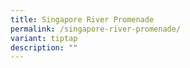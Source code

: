 ```yaml
---
title: Singapore River Promenade
permalink: /singapore-river-promenade/
variant: tiptap
description: ""
---
```

